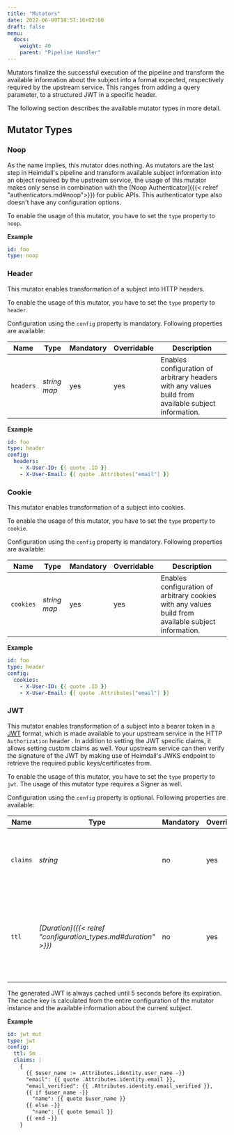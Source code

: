 ```yaml
---
title: "Mutators"
date: 2022-06-09T18:57:16+02:00
draft: false
menu:
  docs:
    weight: 40
    parent: "Pipeline Handler"
---
```


Mutators finalize the successful execution of the pipeline and transform the available information about the subject into a format expected, respectively required by the upstream service. This ranges from adding a query parameter, to a structured JWT in a specific header.

The following section describes the available mutator types in more detail.

## Mutator Types

### Noop

As the name implies, this mutator does nothing. As mutators are the last step in Heimdall's pipeline and transform available subject information into an object required by the upstream service, the usage of this mutator makes only sense in combination with the [Noop Authenticator]({{< relref "authenticators.md#noop">}}) for public APIs. This authenticator type also doesn't have any configuration options.

To enable the usage of this mutator, you have to set the `type` property to `noop`.

**Example**

```yaml
id: foo
type: noop
```

### Header

This mutator enables transformation of a subject into HTTP headers. 

To enable the usage of this mutator, you have to set the `type` property to `header`.

Configuration using the `config` property is mandatory. Following properties are available:

| Name      | Type         | Mandatory | Overridable | Description                                                                                          |
|-----------|--------------|-----------|-------------|------------------------------------------------------------------------------------------------------|
| `headers` | *string map* | yes       | yes         | Enables configuration of arbitrary headers with any values build from available subject information. |

**Example**

```yaml
id: foo
type: header
config:
  headers:
    - X-User-ID: {{ quote .ID }}
    - X-User-Email: {{ quote .Attributes["email"] }}
```

### Cookie

This mutator enables transformation of a subject into cookies.

To enable the usage of this mutator, you have to set the `type` property to `cookie`.

Configuration using the `config` property is mandatory. Following properties are available:

| Name      | Type         | Mandatory | Overridable | Description                                                                                          |
|-----------|--------------|-----------|-------------|------------------------------------------------------------------------------------------------------|
| `cookies` | *string map* | yes       | yes         | Enables configuration of arbitrary cookies with any values build from available subject information. |

**Example**

```yaml
id: foo
type: header
config:
  cookies:
    - X-User-ID: {{ quote .ID }}
    - X-User-Email: {{ quote .Attributes["email"] }}
```

### JWT

This mutator enables transformation of a subject into a bearer token in a [JWT](https://www.rfc-editor.org/rfc/rfc7519) format, which is made available to your upstream service in the HTTP `Authorization` header . In addition to setting the JWT specific claims, it allows setting custom claims as well. Your upstream service can then verify the signature of the JWT by making use of Heimdall's JWKS endpoint to retrieve the required public keys/certificates from.

To enable the usage of this mutator, you have to set the `type` property to `jwt`. The usage of this mutator type requires a Signer as well.

Configuration using the `config` property is optional. Following properties are available:

| Name     | Type                                                           | Mandatory | Overridable | Description                                                                                                                                                                                                      |
|----------|----------------------------------------------------------------|-----------|-------------|------------------------------------------------------------------------------------------------------------------------------------------------------------------------------------------------------------------|
| `claims` | *string*                                                       | no        | yes         | Your template with custom claims, you would like to add to the JWT. See also [Templating]({{< relref "_index.md#templating" >}}).                                                                                |
| `ttl`    | *[Duration]({{< relref "configuration_types.md#duration" >}})* | no        | yes         | Defines how long the JWT should be valid. Defaults to 5 minutes. Heimdall sets the `iat` and the `nbf` claims to the current system time. The value of the `exp` claim is then influenced by the `ttl` property. | 

The generated JWT is always cached until 5 seconds before its expiration. The cache key is calculated from the entire configuration of the mutator instance and the available information about the current subject.

**Example**

```yaml
id: jwt_mut
type: jwt
config:
  ttl: 5m
  claims: |
    {
      {{ $user_name := .Attributes.identity.user_name -}}
      "email": {{ quote .Attributes.identity.email }},
      "email_verified": {{ .Attributes.identity.email_verified }},
      {{ if $user_name -}}
        "name": {{ quote $user_name }}
      {{ else -}}
        "name": {{ quote $email }}
      {{ end -}}
    }
```
